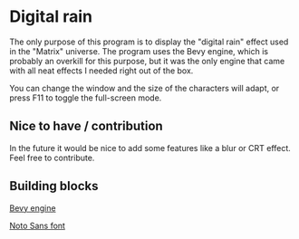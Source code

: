 # Digital rain
The only purpose of this program is to display the "digital rain" effect used in the "Matrix" universe. The program uses the Bevy engine, which is probably an overkill for this purpose, but it was the only engine that came with all neat effects I needed right out of the box.

You can change the window and the size of the characters will adapt, or press F11 to toggle the full-screen mode.

## Nice to have / contribution
In the future it would be nice to add some features like a blur or CRT effect. Feel free to contribute.

## Building blocks
[Bevy engine](https://github.com/bevyengine/bevy)

[Noto Sans font](
https://fonts.google.com/noto/specimen/Noto+Sans+JP/about?preview.text=123)
